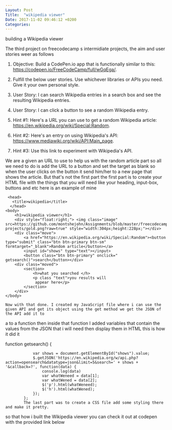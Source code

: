 ```yaml
---
Layout: Post
Title:  "wikipedia viewer"
Date: 2017-11-02 09:46:12 +0200
Categories: 
---
```


building a Wikipedia viewer

The third project on freecodecamp s intermidiate projects, the aim and user stories weer as follows


1. Objective: Build a CodePen.io app that is functionally similar to this: https://codepen.io/FreeCodeCamp/full/wGqEga/.

2. Fulfill the below user stories. Use whichever libraries or APIs you need. Give it your own personal style.

3. User Story: I can search Wikipedia entries in a search box and see the resulting Wikipedia entries.

4. User Story: I can click a button to see a random Wikipedia entry.

5. Hint #1: Here's a URL you can use to get a random Wikipedia article: https://en.wikipedia.org/wiki/Special:Random.

6. Hint #2: Here's an entry on using Wikipedia's API: https://www.mediawiki.org/wiki/API:Main_page.

7. Hint #3: Use this link to experiment with Wikipedia's API.


We are a given an URL to use to help us with the random article part so all we need to do is add the URL to a button and set the target as blank so when the user clicks on 
the button it send him/her to a new page that shows the article.
But that's not the first part the first part is to create your HTML file with the things that you will need like your heading, input-box, buttons and etc here is an example of mine
   
     <head>
       <title>wikipedia</title>
      </head>
    <body>
        <h1>wikipedia viewer</h1>
        <div style="float:right;"> <img class="image" src=https://github.com/montshejohn/Assignments/blob/master/freecodecamp-projects/gold.png?raw=true" style="width:304px;height:228px;"></div>
        <div class="move">
            <a href="https://en.wikipedia.org/wiki/Special:Random"><button type="submit" class="btn btn-primary btn-sm" formtarget="_blank">Random article</button></a>
            <input id="shows" type="text"></input>
            <button class="btn btn-primary" onclick=" getsearch()">search</button></div>
        <div class="moved">
            <section>
                <h>what you searched </h>
                <p class "text">you results will 
                 appear here</p>
            </section>
        </div>
    </body>
    
    Now with that done. I created my JavaScript file where i can use the given API and get its object using the get method we get the JSON of the API add it to 
a to a function then inside that function I added variables that contain the values from the JSON that i will need then display them in HTML 
this is how it did it 

function getsearch() {

                var shows = document.getElementById("shows").value;
                $.getJSON('https://en.wikipedia.org/w/api.php?action=opensearch&datatype=json&limit=5&search=' + shows + '&callback=?', function(data) {
                    console.log(data)
                    var whatWeneed = data[1];
                    var whatWened = data[2];
                    $('p').html(whatWeneed);
                    $('h').html(whatWened);
                });
            };
            The last part was to create a CSS file add some styling there and make it pretty.
so that how i built the Wikipedia viewer you can check it out at codepen with the provided link below
